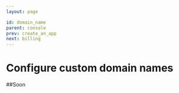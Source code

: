 ```yaml
---
layout: page

id: domain_name
parent: console
prev: create_an_app
next: billing
---
```

# Configure custom domain names

##Soon